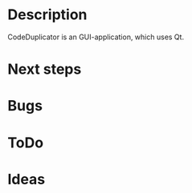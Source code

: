 # Description
CodeDuplicator is an GUI-application, which uses Qt.

# Next steps

# Bugs

# ToDo

# Ideas